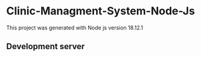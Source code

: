 # Clinic-Managment-System-Node-Js

This project was generated with Node js version 18.12.1

## Development server
